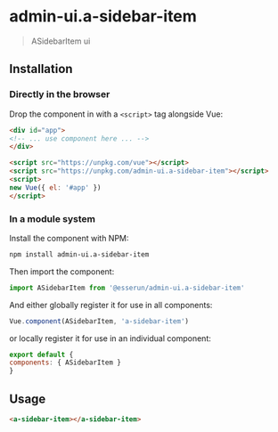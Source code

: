 # admin-ui.a-sidebar-item

> ASidebarItem ui

## Installation

### Directly in the browser

Drop the component in with a `<script>` tag alongside Vue:

```html
<div id="app">
<!-- ... use component here ... -->
</div>

<script src="https://unpkg.com/vue"></script>
<script src="https://unpkg.com/admin-ui.a-sidebar-item"></script>
<script>
new Vue({ el: '#app' })
</script>
```

### In a module system

Install the component with NPM:

```bash
npm install admin-ui.a-sidebar-item
```

Then import the component:

```js
import ASidebarItem from '@esserun/admin-ui.a-sidebar-item'
```

And either globally register it for use in all components:

```js
Vue.component(ASidebarItem, 'a-sidebar-item')
```

or locally register it for use in an individual component:

```js
export default {
components: { ASidebarItem }
}
```

## Usage

```html
<a-sidebar-item></a-sidebar-item>
```

